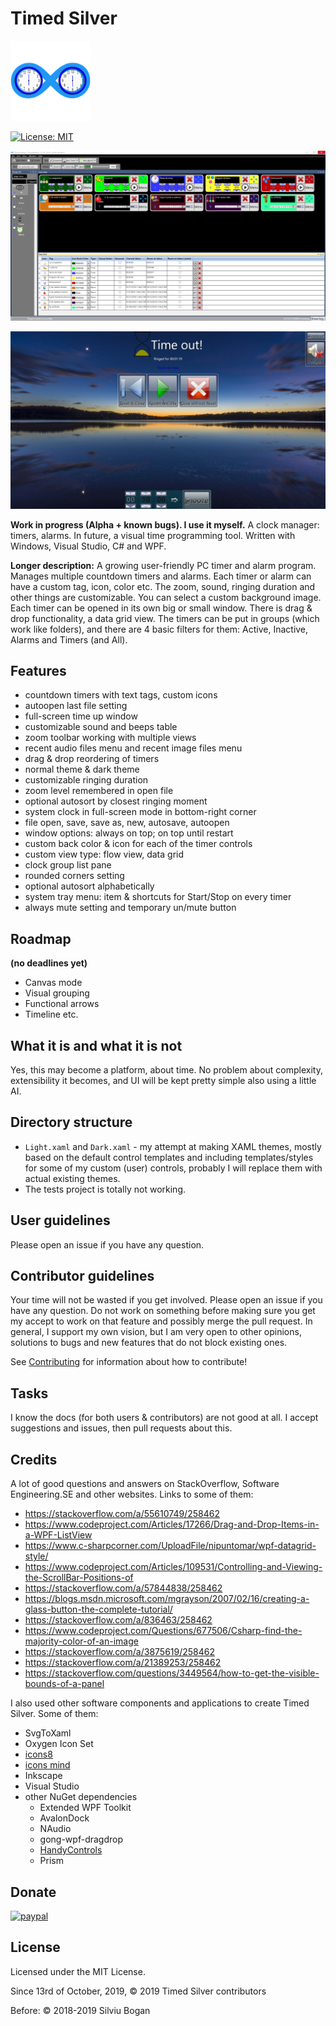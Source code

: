 # Timed Silver
[![Timed Silver logo](github-logo.png)](github-logo.png)

[![License: MIT](https://img.shields.io/badge/License-MIT-yellow.svg)](https://opensource.org/licenses/MIT)

[![Screenshot 13.10.2019](screenshot%2013.10.2019.png)](screenshot%2013.10.2019.png)

[![Screenshot 13.10.2019 2](screenshot%2013.10.2019%202.jpg)](screenshot%2013.10.2019%202.jpg)

**Work in progress (Alpha + known bugs). I use it myself.** A clock manager: timers, alarms. In future, a visual time programming tool.
Written with Windows, Visual Studio, C# and WPF.

**Longer description:** A growing user-friendly PC timer and alarm program. Manages multiple countdown timers and alarms. Each timer or alarm can have a custom tag, icon, color etc. The zoom, sound, ringing duration and other things are customizable. You can select a custom background image. Each timer can be opened in its own big or small window. There is drag & drop functionality, a data grid view. The timers can be put in groups (which work like folders), and there are 4 basic filters for them: Active, Inactive, Alarms and Timers (and All).

## Features

* countdown timers with text tags, custom icons
* autoopen last file setting
* full-screen time up window
* customizable sound and beeps table
* zoom toolbar working with multiple views
* recent audio files menu and recent image files menu
* drag & drop reordering of timers
* normal theme & dark theme
* customizable ringing duration
* zoom level remembered in open file
* optional autosort by closest ringing moment
* system clock in full-screen mode in bottom-right corner
* file open, save, save as, new, autosave, autoopen
* window options: always on top; on top until restart
* custom back color & icon for each of the timer controls
* custom view type: flow view, data grid
* clock group list pane
* rounded corners setting
* optional autosort alphabetically
* system tray menu: item & shortcuts for Start/Stop on every timer
* always mute setting and temporary un/mute button

## Roadmap
**(no deadlines yet)**

* Canvas mode
* Visual grouping
* Functional arrows
* Timeline
etc.

## What it is and what it is not

Yes, this may become a platform, about time. No problem about complexity, extensibility it becomes, and UI will be kept pretty simple also using a little AI.

## Directory structure

* `Light.xaml` and `Dark.xaml` - my attempt at making XAML themes, mostly based on the default control templates and including templates/styles for some of my custom (user) controls, probably I will replace them with actual existing themes.
* The tests project is totally not working.

## User guidelines

Please open an issue if you have any question.

## Contributor guidelines

Your time will not be wasted if you get involved. Please open an issue if you have any question. Do not work on something before making sure you get my accept to work on that feature and possibly merge the pull request. In general, I support my own vision, but I am very open to other opinions, solutions to bugs and new features that do not block existing ones.

See [Contributing](CONTRIBUTING.md) for information about how to contribute!

## Tasks

I know the docs (for both users & contributors) are not good at all. I accept suggestions and issues, then pull requests about this.

## Credits

A lot of good questions and answers on StackOverflow, Software Engineering.SE and other websites. Links to some of them:

*  https://stackoverflow.com/a/55610749/258462
*  https://www.codeproject.com/Articles/17266/Drag-and-Drop-Items-in-a-WPF-ListView
*  https://www.c-sharpcorner.com/UploadFile/nipuntomar/wpf-datagrid-style/
*  https://www.codeproject.com/Articles/109531/Controlling-and-Viewing-the-ScrollBar-Positions-of
*  https://stackoverflow.com/a/57844838/258462
*  https://blogs.msdn.microsoft.com/mgrayson/2007/02/16/creating-a-glass-button-the-complete-tutorial/
*  https://stackoverflow.com/a/836463/258462
*  https://www.codeproject.com/Questions/677506/Csharp-find-the-majority-color-of-an-image
*  https://stackoverflow.com/a/3875619/258462
*  https://stackoverflow.com/a/21389253/258462
*  https://stackoverflow.com/questions/3449564/how-to-get-the-visible-bounds-of-a-panel

I also used other software components and applications to create Timed Silver. Some of them:

* SvgToXaml
* Oxygen Icon Set
* [icons8](https://icons8.com/icons/)
* [icons mind](https://iconsmind.com/)
* Inkscape
* Visual Studio
* other NuGet dependencies
    * Extended WPF Toolkit
    * AvalonDock
    * NAudio
    * gong-wpf-dragdrop
	* [HandyControls](https://github.com/ghost1372/HandyControls)
    * Prism

## Donate

[![paypal](https://www.paypalobjects.com/en_US/i/btn/btn_donateCC_LG.gif)](https://www.paypal.com/cgi-bin/webscr?cmd=_s-xclick&hosted_button_id=6PQGBKQQHLK82)

## License

Licensed under the MIT License.

Since 13rd of October, 2019, © 2019 Timed Silver contributors

Before:
© 2018-2019 Silviu Bogan